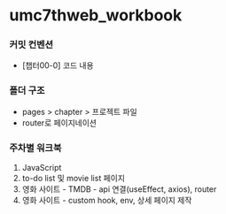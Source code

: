 # umc7thweb_workbook

### 커밋 컨벤션

- [챕터00-0] 코드 내용

### 폴더 구조

- pages > chapter > 프로젝트 파일
- router로 페이지네이션

### 주차별 워크북
1. JavaScript
2. to-do list 및 movie list 페이지
3. 영화 사이트 - TMDB - api 연결(useEffect, axios), router
4. 영화 사이트 - custom hook, env, 상세 페이지 제작
